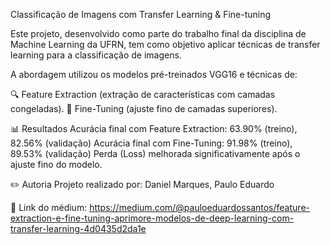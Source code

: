 Classificação de Imagens com Transfer Learning & Fine-tuning

Este projeto, desenvolvido como parte do trabalho final da disciplina de Machine Learning da UFRN, tem como objetivo aplicar técnicas de transfer learning para a classificação de imagens.

A abordagem utilizou os modelos pré-treinados VGG16 e técnicas de:

🔍 Feature Extraction (extração de características com camadas congeladas).
🔧 Fine-Tuning (ajuste fino de camadas superiores).

📊 Resultados
Acurácia final com Feature Extraction: 63.90% (treino), 82.56% (validação)
Acurácia final com Fine-Tuning: 91.98% (treino), 89.53% (validação)
Perda (Loss) melhorada significativamente após o ajuste fino do modelo.

✏️ Autoria
Projeto realizado por: Daniel Marques, Paulo Eduardo

🔗 Link do médium: https://medium.com/@pauloeduardossantos/feature-extraction-e-fine-tuning-aprimore-modelos-de-deep-learning-com-transfer-learning-4d0435d2da1e

